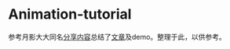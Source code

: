 # Animation-tutorial

参考月影大大同名[分享内容](http://matrix.h5jun.com/slide/show?id=117#/)总结了[文章](http://www.qcyoung.com/2016/04/10/%E5%89%8D%E7%AB%AF%E5%8A%A8%E7%94%BB%E5%8E%9F%E7%90%86%E4%B8%8E%E5%AE%9E%E7%8E%B0/)及demo。整理于此，以供参考。